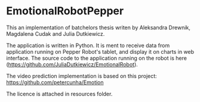 # EmotionalRobotPepper

This an implementation of batchelors thesis writen by Aleksandra Drewnik, Magdalena Cudak and Julia Dutkiewicz.

The application is written in Python. It is ment to receive data from application running on Pepper Robot's tablet, and display it on charts in web interface. The source code to the application running on the robot is here (https://github.com/JuliaDutkiewicz/EmotionalRobot).

The video prediction implementation is based on this project:
https://github.com/petercunha/Emotion

The licence is attached in resources folder.
